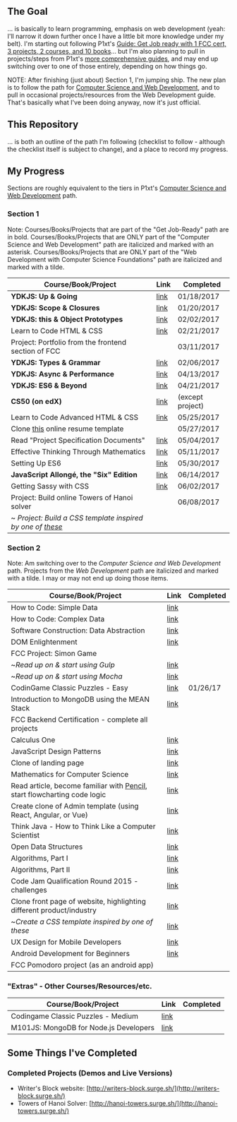 ## The Goal

... is basically to learn programming, emphasis on web development (yeah: I'll narrow it down further once I have a little bit more knowledge under my belt). I'm starting out following P1xt's [Guide: Get Job ready with 1 FCC cert, 3 projects, 2 courses, and 10 books](https://github.com/P1xt/p1xt-guides/blob/master/job-ready.md)... but I'm also planning to pull in projects/steps from P1xt's [more comprehensive guides](https://github.com/P1xt/p1xt-guides), and may end up switching over to one of those entirely, depending on how things go.

NOTE: After finishing (just about) Section 1, I'm jumping ship. The new plan is to follow the path for [Computer Science and Web Development](https://github.com/P1xt/p1xt-guides/blob/master/cs-wd.md), and to pull in occasional projects/resources from the Web Development guide. That's basically what I've been doing anyway, now it's just official.

## This Repository

... is both an outline of the path I'm following (checklist to follow - although the checklist itself is subject to change), and a place to record my progress.

## My Progress

Sections are roughly equivalent to the tiers in P1xt's [Computer Science and Web Development](https://github.com/P1xt/p1xt-guides/blob/master/cs-wd.md) path.

### Section 1

Note: Courses/Books/Projects that are part of the "Get Job-Ready" path are in bold. Courses/Books/Projects that are ONLY part of the "Computer Science and Web Development" path are italicized and marked with an asterisk. Courses/Books/Projects that are ONLY part of the "Web Development with Computer Science Foundations" path are italicized and marked with a tilde.

| Course/Book/Project | Link | Completed |
| ------------------- | ---- | --------- |
| **YDKJS: Up & Going** | [link](https://github.com/getify/You-Dont-Know-JS) | 01/18/2017 |
| **YDKJS: Scope & Closures** | [link](https://github.com/getify/You-Dont-Know-JS) | 01/20/2017 |
| **YDKJS: this & Object Prototypes** | [link](https://github.com/getify/You-Dont-Know-JS) | 02/02/2017 |
| Learn to Code HTML & CSS | [link](http://learn.shayhowe.com/html-css/) | 02/21/2017 |
| Project: Portfolio from the frontend section of FCC | | 03/11/2017 |
| **YDKJS: Types & Grammar** | [link](https://github.com/getify/You-Dont-Know-JS) | 02/06/2017 |
| **YDKJS: Async & Performance** | [link](https://github.com/getify/You-Dont-Know-JS) | 04/13/2017 |
| **YDKJS: ES6 & Beyond** | [link](https://github.com/getify/You-Dont-Know-JS) | 04/21/2017 |
| **CS50 (on edX)** | [link](https://www.edx.org/course/introduction-computer-science-harvardx-cs50x) | (except project) |
| Learn to Code Advanced HTML & CSS | [link](http://learn.shayhowe.com/advanced-html-css/) | 05/25/2017 |
| Clone [this](https://creativemarket.com/ikonome/686585-Material-Resume-Blue/screenshots/#screenshot2) online resume template | | 05/27/2017 |
| Read "Project Specification Documents" | [link](http://www.pixelearth.net/pages/project-specification) | 05/04/2017 |
| Effective Thinking Through Mathematics | [link](https://www.edx.org/course/effective-thinking-through-mathematics-utaustinx-ut-9-01x-0) | 05/11/2017 |
| Setting Up ES6 | [link](https://leanpub.com/setting-up-es6/read) | 05/30/2017 |
| **JavaScript Allongé, the "Six" Edition** | [link](https://leanpub.com/javascriptallongesix) | 06/14/2017 |
| Getting Sassy with CSS | [link](http://www.sassshop.com/#/) | 06/02/2017 |
| Project: Build online Towers of Hanoi solver | | 06/08/2017 |
| ~ *Project: Build a CSS template inspired by one of [these](https://forum.freecodecamp.com/clicks/track?url=http%3A%2F%2Fwww.free-css.com%2Ffree-css-templates&post_id=118073&topic_id=64516)* | |

### Section 2

Note: Am switching over to the *Computer Science and Web Development* path. Projects from the *Web Development* path are italicized and marked with a tilde. I may or may not end up doing those items.

| Course/Book/Project | Link | Completed |
| ------------------- | ---- | --------- |
| How to Code: Simple Data | [link](https://www.edx.org/course/how-code-simple-data-ubcx-htc1x) |  |
| How to Code: Complex Data | [link](https://www.edx.org/course/how-code-complex-data-ubcx-htc2x) |  |
| Software Construction: Data Abstraction | [link](https://www.edx.org/course/software-construction-data-abstraction-ubcx-softconst1x) |  |
| DOM Enlightenment | [link](http://domenlightenment.com/) |  |
| FCC Project: Simon Game |  |  |
| ~*Read up on & start using Gulp* | [link](http://gulpjs.com/) |  |
| ~*Read up on & start using Mocha* | [link](https://mochajs.org/) |  |
| CodinGame Classic Puzzles - Easy | [link](https://www.codingame.com) | 01/26/17 |
| Introduction to MongoDB using the MEAN Stack | [link](https://www.edx.org/course/introduction-mongodb-using-mean-stack-mongodbx-m101x-0) |  |
| FCC Backend Certification - complete all projects |  |  |
| Calculus One | [link](https://www.coursera.org/learn/calculus1) |  |
| JavaScript Design Patterns | [link](https://addyosmani.com/resources/essentialjsdesignpatterns/book/) |  |
| Clone of landing page | [link](https://blackrockdigital.github.io/startbootstrap-creative/) |  |
| Mathematics for Computer Science | [link](https://ocw.mit.edu/courses/electrical-engineering-and-computer-science/6-042j-mathematics-for-computer-science-spring-2015/index.htm) |  |
| Read article, become familiar with [Pencil](http://pencil.evolus.vn/), start flowcharting code logic | [link](http://www.academia.edu/7857144/ALGORITHMS_AND_FLOWCHARTS) |  |
| Create clone of Admin template (using React, Angular, or Vue) | [link](http://rubix410.sketchpixy.com/ltr/dashboard) |  |
| Think Java - How to Think Like a Computer Scientist | [link](http://greenteapress.com/wp/think-java/) |  |
| Open Data Structures | [link](http://www.aupress.ca/books/120226/ebook/99Z_Morin_2013-Open_Data_Structures.pdf) |  |
| Algorithms, Part I | [link](https://www.coursera.org/learn/algorithms-part1) |  |
| Algorithms, Part II | [link](https://www.coursera.org/learn/algorithms-part2) |  |
| Code Jam Qualification Round 2015 - challenges | [link](https://code.google.com/codejam/contest/6224486/dashboard) |  |
| Clone front page of website, highlighting different product/industry | [link](https://urbanarmorgear.com/) |  |
| ~*Create a CSS template inspired by one of these* | [link](http://www.free-css.com/free-css-templates) |  |
| UX Design for Mobile Developers | [link](https://www.udacity.com/course/ux-design-for-mobile-developers--ud849) |  |
| Android Development for Beginners | [link](https://www.udacity.com/course/android-development-for-beginners--ud837) |  |
| FCC Pomodoro project (as an android app) |  |  |


### "Extras" - Other Courses/Resources/etc.

| Course/Book/Project | Link | Completed |
| ------------------- | ---- | --------- |
| Codingame Classic Puzzles - Medium | [link](https://www.codingame.com/) | |
|  M101JS: MongoDB for Node.js Developers| [link](https://university.mongodb.com/courses/M101JS/about)  |  |

## Some Things I've Completed

### Completed Projects (Demos and Live Versions)

* Writer's Block website: [http://writers-block.surge.sh/](http://writers-block.surge.sh/)
* Towers of Hanoi Solver: [http://hanoi-towers.surge.sh/](http://hanoi-towers.surge.sh/)
